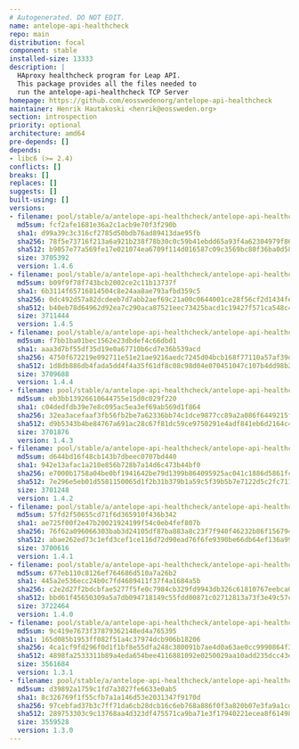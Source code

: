 ```yaml
---
# Autogenerated. DO NOT EDIT.
name: antelope-api-healthcheck
repo: main
distribution: focal
component: stable
installed-size: 13333
description: |
  HAproxy healthcheck program for Leap API.
  This package provides all the files needed to
  run the antelope-api-healthcheck TCP Server
homepage: https://github.com/eosswedenorg/antelope-api-healthcheck
maintainer: Henrik Hautakoski <henrik@eossweden.org>
section: introspection
priority: optional
architecture: amd64
pre-depends: []
depends:
- libc6 (>= 2.4)
conflicts: []
breaks: []
replaces: []
suggests: []
built-using: []
versions:
- filename: pool/stable/a/antelope-api-healthcheck/antelope-api-healthcheck_1.4.6_amd64.deb
  md5sum: fcf2afe1681e36a2c1acb9e70f3f290b
  sha1: d99a39c3c316cf2785d50bdb76ad89413dae95fb
  sha256: 78f5e73716f213a6a921b238f78b30c0c59b41ebdd65a93f4a62304979f86942
  sha512: b9057e77a569fe17e021074ea6709f114d016587c09c3569bc80f36ba0d58305e2b22aa8ff5c0b013de5a54b904c87510624b30ed1b44eafe55dbeb7b63f67b1
  size: 3705392
  version: 1.4.6
- filename: pool/stable/a/antelope-api-healthcheck/antelope-api-healthcheck_1.4.5_amd64.deb
  md5sum: b09f9f78f743bcb2002ce2c11b13737f
  sha1: 6b3114f65716814504c8e24aa8ae793afbd359c5
  sha256: 0dc492d57a82dcdeeb7d7abb2aef69c21a00c0644001ce28f56cf2d1434fe6da
  sha512: b40eb78d64962d92ea7c290aca87521eec73425bacd1c19427f571ca548c445938b63454da44c307cd3fe8ceb3aec953a967be87fb9b7a11cdc2ee5b3ca5da92
  size: 3711444
  version: 1.4.5
- filename: pool/stable/a/antelope-api-healthcheck/antelope-api-healthcheck_1.4.4_amd64.deb
  md5sum: f7bb1ba01bec1562e23dbdef4c66dbd1
  sha1: aaa3d7bf55df35d19e0a67710b6cd7e36b539acd
  sha256: 4750f672219e092711e51e21ae9216aedc7245d04bcb168f77110a57af39ded0
  sha512: 1d8db886db4fada5dd4f4a35f61df8c08c98d04e070451047c107b4dd98b248197e6ba184ff50956f8d672e2f4b40a97972dd2c8d27db393bf52ea66eca41b65
  size: 3709688
  version: 1.4.4
- filename: pool/stable/a/antelope-api-healthcheck/antelope-api-healthcheck_1.4.3_amd64.deb
  md5sum: eb3bb13926610644755e15d0c029f220
  sha1: c04dedfdb39e7e8c095ac5ea3ef69ab569d1f864
  sha256: 32ea3acefaaf3fb56fb2be7a62336bb74c1dce9877cc89a2a086f6449215f1c2
  sha512: d9b5343b4be84767a691ac28c67f81dc59ce9750291e4adf841eb6d2164c487ea76fd502a8c833e607de999de943d41bf5353962d3d0e149a0f098d8e9e1d313
  size: 3701876
  version: 1.4.3
- filename: pool/stable/a/antelope-api-healthcheck/antelope-api-healthcheck_1.4.2_amd64.deb
  md5sum: d644bd16f48cb143b7dbeec0707bd440
  sha1: 942e13afac1a210e856b728b7a14d6c473b44bf0
  sha256: e7000b1758a04be0bf1941642be79d1399b864095925ac041c1886d5861fc147
  sha512: 7e296e5eb01d5581150065d1f2b31b379b1a59c5f39b5b7e7122d5c2fc71112cd34915ddc2f96d57ce8dd88daff14b133403795e208256e395ace0a0f87a8457
  size: 3701248
  version: 1.4.2
- filename: pool/stable/a/antelope-api-healthcheck/antelope-api-healthcheck_1.4.1_amd64.deb
  md5sum: 57fd2f50655cd71f6d365910f436b342
  sha1: ae725f00f2e47b20021924199f54c0eb4fef807b
  sha256: 76f62a096066303bab3d24105df87ba883a8c23f7f940f46232b86f15679468b
  sha512: abae262ed73c1efd3cef1ce116d72d90ead76f6fe9390be66db64ef136a99ff53648654117dc7c2e5ad40ba62960698ee8888c703d2a22af9dfc208a036f069f
  size: 3700616
  version: 1.4.1
- filename: pool/stable/a/antelope-api-healthcheck/antelope-api-healthcheck_1.4.0_amd64.deb
  md5sum: 677eb110c8126ef764686d510a7a26b2
  sha1: 445a2e536ecc24b0c7fd4689411f37f4a1684a5b
  sha256: c2e2d27f2bdcbfae5277f5fe0c7984cb329fd9943db326c61810767eebca04d3
  sha512: bbd61f45650309a5a7db094718149c55fdd00871c02712813a73f3e49c57cd1620539644005d0ac1add3d7ce8ee6fa5101389a9aaf4b305a7935927f267c6e43
  size: 3722464
  version: 1.4.0
- filename: pool/stable/a/antelope-api-healthcheck/antelope-api-healthcheck_1.3.1_amd64.deb
  md5sum: 9c419e7673f37879362148ed4a765395
  sha1: 165d085b1953ff082f51a4c37974dcb906b18206
  sha256: 4ca1cf9fd296f0d1f1bf8e55dfa248c380091b7ae4d0a63ae0cc9990864f3c78
  sha512: 4898fa2533311b89a4eda654bee4116881092e0250029aa10add235dcc43e63cda0c4cc4815b4b49030c617240a9f4aabbc0e4dd0511a55773eec8553725a1dd
  size: 3561684
  version: 1.3.1
- filename: pool/stable/a/antelope-api-healthcheck/antelope-api-healthcheck_1.3.0_amd64.deb
  md5sum: d39892a1759c1fd7a3027fe6633e0ab5
  sha1: 8c326769f1f55cfb7a1a146d53e2031347f9170d
  sha256: 97cebfad37b3c7ff71da6cb28dcb16c6eb768a886f0f3a820b07e3fa9a1cd46a
  sha512: 289753303c9c13768aa4d323df475571ca9ba71e3f17940221ecea8f614981507bc0bff8bb62e6819ae837c1a88af382f699d5d6e979e2a9466b2838999cb139
  size: 3559528
  version: 1.3.0
---
```


